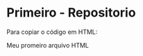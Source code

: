 # Primeiro - Repositorio

Para copiar o código em HTML:

<html>
<html> Meu promeiro arquivo HTML </h1>
</html>
